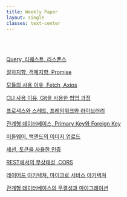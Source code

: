 ```yaml
---
title: Weekly Paper
layout: single
classes: text-center
---
```



<br>
<br>

<a href="/2025/05/05/wp-01.html">Query, 리퀘스트, 리스폰스</a><br>

<a href="/2025/05/19/wp-02.html">절차지향, 객체지향, Promise</a><br>

<a href="/2025/05/26/wp-03.html">모듈의 사용 이유, Fetch, Axios</a><br>

<a href="/2025/06/02/wp-04.html">CLI 사용 이유, Git을 사용한 협업 과정</a><br>

<a href="/2025/06/30/wp-05.html">프로세스와 스레드, 프레임워크와 라이브러리</a><br>

<a href="/2025/07/07/wp-06.html">관계형 데이터베이스, Primary Key와 Foreign Key</a><br>

<a href="/2025/07/14/wp-07.html">미들웨어, 백엔드의 이미지 업로드</a><br>

<a href="/2025/07/21/wp-08.html">세션, 토큰을 사용한 인증</a><br>

<a href="/2025/08/18/wp-09.html">REST에서의 무상태성, CORS</a><br>

<a href="/2025/08/25/wp-10.html">레이어드 아키텍쳐, 마이크로 서비스 아키텍쳐</a><br>

<a href="/2025/09/01/wp-11.html">관계형 데이터베이스의 무결성과 마이그레이션</a><br>









